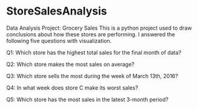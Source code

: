 # StoreSalesAnalysis


Data Analysis Project: Grocery Sales
This is a python project used to draw conclusions about how these stores are performing. I answered the following five questions with visualization.

Q1: Which store has the highest total sales for the final month of data?

Q2: Which store makes the most sales on average?

Q3: Which store sells the most during the week of March 13th, 2016?

Q4: In what week does store C make its worst sales?

Q5: Which store has the most sales in the latest 3-month period?
